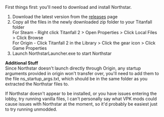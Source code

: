 First things first: you'll need to download and install Northstar.

1. Download the latest version from the [releases](https://github.com/R2Northstar/Northstar/releases) page
2. Copy all the files in the newly downloaded zip folder to your Titanfall folder  
        For Steam - Right click Titanfall 2 > Open Properties > Click Local Files > Click Browse  
        For Origin - Click Titanfall 2 in the Library > Click the gear icon > Click Game Properties  
3. Launch NorthstarLauncher.exe to start Northstar

**Additional Stuff**  
Since Northstar doesn't launch directly through Origin, any startup arguments provided in origin won't transfer over, you'll need to add them to the file ns_startup_args.txt, which should be in the same folder as you extracted the Northstar files to.  
  
If Northstar doesn't appear to be installed, or you have issues entering the lobby, try running vanilla files, I can't personally say what VPK mods could cause issues with Northstar at the moment, so it'd probably be easiest just to try running unmodded.